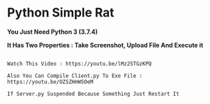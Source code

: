 # Python Simple Rat

**You Just Need Python 3 (3.7.4)**

**It Has Two Properties : Take Screenshot, Upload File And Execute it**

```

Watch This Video : https://youtu.be/lMz25TGzKPQ

Also You Can Compile Client.py To Exe File : https://youtu.be/OZSZHmWSOeM

```

```
If Server.py Suspended Because Something Just Restart It
```
